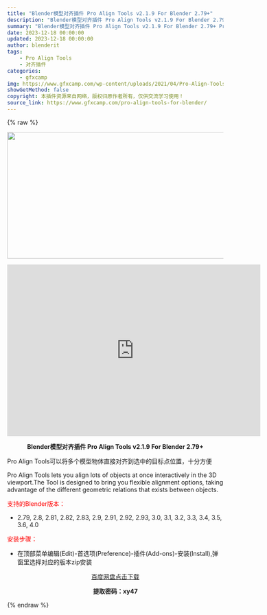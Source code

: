 ```yaml
---
title: "Blender模型对齐插件 Pro Align Tools v2.1.9 For Blender 2.79+"
description: "Blender模型对齐插件 Pro Align Tools v2.1.9 For Blender 2.79+ Pro Align Tools可以将多个模型物体直接对齐到选中的目标点位置，十分方便 Pr..."
summary: "Blender模型对齐插件 Pro Align Tools v2.1.9 For Blender 2.79+ Pro Align Tools可以将多个模型物体直接对齐到选中的目标点位置，十分方便 Pr..."
date: 2023-12-18 00:00:00
updated: 2023-12-18 00:00:00
author: blenderit
tags: 
    - Pro Align Tools
    - 对齐插件
categories:
    - gfxcamp
img: https://www.gfxcamp.com/wp-content/uploads/2021/04/Pro-Align-Tools-V2.1-For-Blender.jpg
showGetMethod: false
copyright: 本插件资源来自网络，版权归原作者所有，仅供交流学习使用！
source_link: https://www.gfxcamp.com/pro-align-tools-for-blender/
---
```


{% raw %}
<div><p><img decoding="async" class="aligncenter size-full wp-image-94718" src="https://www.gfxcamp.com/wp-content/uploads/2021/04/Pro-Align-Tools-V2.1-For-Blender.jpg" data-src="https://www.gfxcamp.com/wp-content/uploads/2021/04/Pro-Align-Tools-V2.1-For-Blender.jpg" alt="" width="590" height="295" data-srcset="https://www.gfxcamp.com/wp-content/uploads/2021/04/Pro-Align-Tools-V2.1-For-Blender.jpg 590w, https://www.gfxcamp.com/wp-content/uploads/2021/04/Pro-Align-Tools-V2.1-For-Blender-150x75.jpg 150w" data-sizes="(max-width: 590px) 100vw, 590px"></p><p style="text-align: center;"><iframe loading="lazy" src="https://player.youku.com/embed/XNTEzODE1MTY3Ng==" width="590" height="400" frameborder="0" allowfullscreen="allowfullscreen"></iframe></p><p style="text-align: center;"><strong>Blender模型对齐插件 Pro Align Tools v2.1.9 For Blender 2.79+</strong></p><p>Pro Align Tools可以将多个模型物体直接对齐到选中的目标点位置，十分方便</p><p>Pro Align Tools lets you align lots of objects at once interactively in the 3D viewport.The Tool is designed to bring you flexible alignment options, taking advantage of the different geometric relations that exists between objects.</p><p style="text-align: left;"><span style="color: #ff0000;">支持的Blender版本：</span></p><ul>
<li style="text-align: left;">2.79, 2.8, 2.81, 2.82, 2.83, 2.9, 2.91, 2.92, 2.93, 3.0, 3.1, 3.2, 3.3, 3.4, 3.5, 3.6, 4.0</li>
</ul><p style="text-align: left;"><span style="color: #ff0000;">安装步骤：</span></p><ul>
<li>在顶部菜单编辑(Edit)-首选项(Preference)-插件(Add-ons)-安装(Install),弹窗里选择对应的版本zip安装</li>
</ul><p style="text-align: center;"><a class="maxbutton-3 maxbutton maxbutton-baidu" target="_blank" rel="noopener" href="https://pan.baidu.com/s/1NiyY6se-637YQBu7fkrNXA?pwd=xy47"><span class="mb-text">百度网盘点击下载</span></a></p><p style="text-align: center;"><strong>提取密码：xy47</strong></p></div>
<div style="display: none">gfxcamp</div>
{% endraw %}